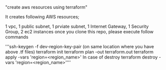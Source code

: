 "create aws resources using terraform"

It creates following AWS resources;

1 vpc,
1 public subnet,
1 prviate subnet,
1 Internet Gateway,
1 Security Group,
2 ec2 instances
once you clone this repo, please execute follow commands

'''ssh-keygen -f dev-region-key-pair (on same location where you have above .tf files)
terraform init
terraform plan -out terraform.out
terraform apply -vars 'region=<region_name>'
In case of destroy
terraform destroy -vars 'region=<region_name>''''
